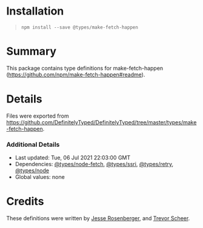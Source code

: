 # Installation
> `npm install --save @types/make-fetch-happen`

# Summary
This package contains type definitions for make-fetch-happen (https://github.com/npm/make-fetch-happen#readme).

# Details
Files were exported from https://github.com/DefinitelyTyped/DefinitelyTyped/tree/master/types/make-fetch-happen.

### Additional Details
 * Last updated: Tue, 06 Jul 2021 22:03:00 GMT
 * Dependencies: [@types/node-fetch](https://npmjs.com/package/@types/node-fetch), [@types/ssri](https://npmjs.com/package/@types/ssri), [@types/retry](https://npmjs.com/package/@types/retry), [@types/node](https://npmjs.com/package/@types/node)
 * Global values: none

# Credits
These definitions were written by [Jesse Rosenberger](https://github.com/abernix), and [Trevor Scheer](https://github.com/trevor-scheer).
